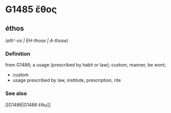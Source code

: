 # G1485 ἔθος

## éthos

_(eth'-os | EH-those | A-those)_

### Definition

from G1486; a usage (prescribed by habit or law); custom, manner, be wont; 

- custom
- usage prescribed by law, institute, prescription, rite

### See also

[[G1486|G1486 ἔθω]]

